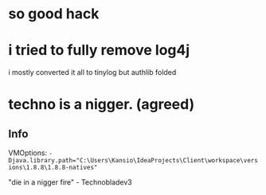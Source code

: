 # so good hack

# i tried to fully remove log4j
i mostly converted it all to tinylog but authlib folded

# techno is a nigger. (agreed)
## Info
VMOptions: `-Djava.library.path="C:\Users\Kansio\IdeaProjects\Client\workspace\versions\1.8.8\1.8.8-natives"` 

"die in a nigger fire" - Technobladev3

